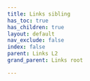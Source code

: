 ```yaml
---
title: Links sibling
has_toc: true
has_children: true
layout: default
nav_exclude: false
index: false
parent: Links L2
grand_parent: Links root

---
```

